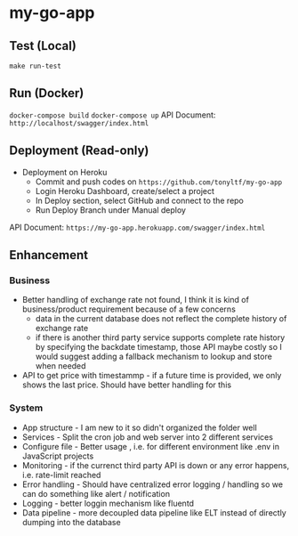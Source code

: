 # my-go-app

## Test (Local)

`make run-test`

## Run (Docker)

`docker-compose build`
`docker-compose up`
API Document: `http://localhost/swagger/index.html`

## Deployment (Read-only)

* Deployment on Heroku
  * Commit and push codes on `https://github.com/tonyltf/my-go-app`
  * Login Heroku Dashboard, create/select a project
  * In Deploy section, select GitHub and connect to the repo
  * Run Deploy Branch under Manual deploy
  
API Document: `https://my-go-app.herokuapp.com/swagger/index.html`

## Enhancement

### Business

* Better handling of exchange rate not found, I think it is kind of business/product requirement because of a few concerns
  * data in the current database does not reflect the complete history of exchange rate
  * if there is another third party service supports complete rate history by specifying the backdate timestamp, those API maybe costly so I would suggest adding a fallback mechanism to lookup and store when needed
* API to get price with timestammp - if a future time is provided, we only shows the last price. Should have better handling for this

### System

* App structure - I am new to it so didn't organized the folder well
* Services - Split the cron job and web server into 2 different services
* Configure file - Better usage , i.e. for different environment like .env in JavaScript projects
* Monitoring - if the currenct third party API is down or any error happens, i.e. rate-limit reached
* Error handling - Should have centralized error logging / handling so we can do something like alert / notification
* Logging - better loggin mechanism like fluentd
* Data pipeline - more decoupled data pipeline like ELT instead of directly dumping into the database
